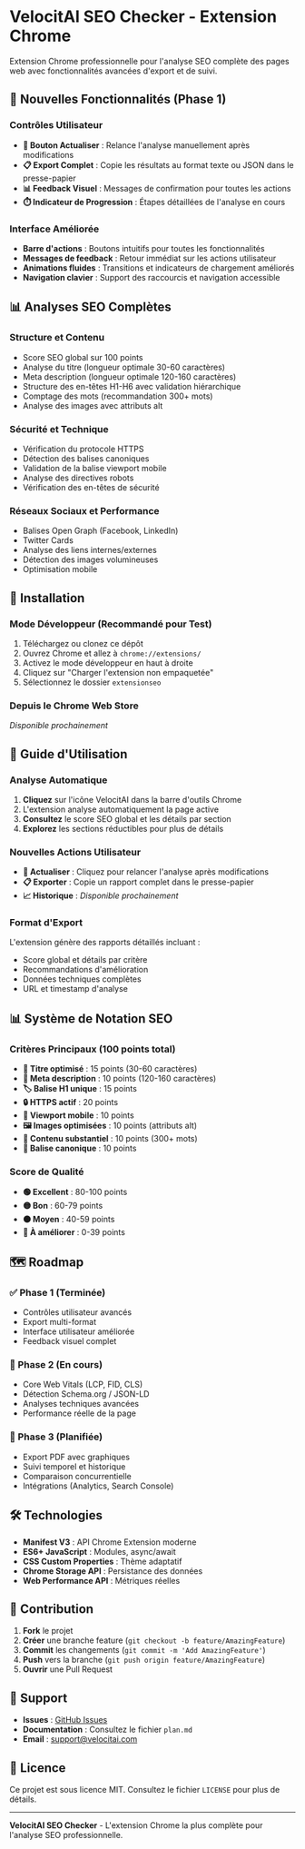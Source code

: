 # VelocitAI SEO Checker - Extension Chrome

Extension Chrome professionnelle pour l'analyse SEO complète des pages web avec fonctionnalités avancées d'export et de suivi.

## 🚀 Nouvelles Fonctionnalités (Phase 1)

### Contrôles Utilisateur
- **🔄 Bouton Actualiser** : Relance l'analyse manuellement après modifications
- **📋 Export Complet** : Copie les résultats au format texte ou JSON dans le presse-papier
- **📊 Feedback Visuel** : Messages de confirmation pour toutes les actions
- **⏱️ Indicateur de Progression** : Étapes détaillées de l'analyse en cours

### Interface Améliorée
- **Barre d'actions** : Boutons intuitifs pour toutes les fonctionnalités
- **Messages de feedback** : Retour immédiat sur les actions utilisateur
- **Animations fluides** : Transitions et indicateurs de chargement améliorés
- **Navigation clavier** : Support des raccourcis et navigation accessible

## 📊 Analyses SEO Complètes

### Structure et Contenu
- Score SEO global sur 100 points
- Analyse du titre (longueur optimale 30-60 caractères)
- Meta description (longueur optimale 120-160 caractères)
- Structure des en-têtes H1-H6 avec validation hiérarchique
- Comptage des mots (recommandation 300+ mots)
- Analyse des images avec attributs alt

### Sécurité et Technique
- Vérification du protocole HTTPS
- Détection des balises canoniques
- Validation de la balise viewport mobile
- Analyse des directives robots
- Vérification des en-têtes de sécurité

### Réseaux Sociaux et Performance
- Balises Open Graph (Facebook, LinkedIn)
- Twitter Cards
- Analyse des liens internes/externes
- Détection des images volumineuses
- Optimisation mobile

## 🔧 Installation

### Mode Développeur (Recommandé pour Test)
1. Téléchargez ou clonez ce dépôt
2. Ouvrez Chrome et allez à `chrome://extensions/`
3. Activez le mode développeur en haut à droite
4. Cliquez sur "Charger l'extension non empaquetée"
5. Sélectionnez le dossier `extensionseo`

### Depuis le Chrome Web Store
*Disponible prochainement*

## 🎯 Guide d'Utilisation

### Analyse Automatique
1. **Cliquez** sur l'icône VelocitAI dans la barre d'outils Chrome
2. L'extension analyse automatiquement la page active
3. **Consultez** le score SEO global et les détails par section
4. **Explorez** les sections réductibles pour plus de détails

### Nouvelles Actions Utilisateur
- **🔄 Actualiser** : Cliquez pour relancer l'analyse après modifications
- **📋 Exporter** : Copie un rapport complet dans le presse-papier
- **📈 Historique** : *Disponible prochainement*

### Format d'Export
L'extension génère des rapports détaillés incluant :
- Score global et détails par critère
- Recommandations d'amélioration
- Données techniques complètes
- URL et timestamp d'analyse

## 📊 Système de Notation SEO

### Critères Principaux (100 points total)
- **🎯 Titre optimisé** : 15 points (30-60 caractères)
- **📝 Meta description** : 10 points (120-160 caractères)  
- **🏷️ Balise H1 unique** : 15 points
- **🔒 HTTPS actif** : 20 points
- **📱 Viewport mobile** : 10 points
- **🖼️ Images optimisées** : 10 points (attributs alt)
- **📄 Contenu substantiel** : 10 points (300+ mots)
- **🔗 Balise canonique** : 10 points

### Score de Qualité
- **🟢 Excellent** : 80-100 points
- **🟡 Bon** : 60-79 points  
- **🟠 Moyen** : 40-59 points
- **🔴 À améliorer** : 0-39 points

## 🗺️ Roadmap

### ✅ Phase 1 (Terminée)
- Contrôles utilisateur avancés
- Export multi-format
- Interface utilisateur améliorée
- Feedback visuel complet

### 🚧 Phase 2 (En cours)
- Core Web Vitals (LCP, FID, CLS)
- Détection Schema.org / JSON-LD
- Analyses techniques avancées
- Performance réelle de la page

### 📅 Phase 3 (Planifiée)
- Export PDF avec graphiques
- Suivi temporel et historique
- Comparaison concurrentielle
- Intégrations (Analytics, Search Console)

## 🛠️ Technologies

- **Manifest V3** : API Chrome Extension moderne
- **ES6+ JavaScript** : Modules, async/await
- **CSS Custom Properties** : Thème adaptatif
- **Chrome Storage API** : Persistance des données
- **Web Performance API** : Métriques réelles

## 🤝 Contribution

1. **Fork** le projet
2. **Créer** une branche feature (`git checkout -b feature/AmazingFeature`)
3. **Commit** les changements (`git commit -m 'Add AmazingFeature'`)
4. **Push** vers la branche (`git push origin feature/AmazingFeature`)
5. **Ouvrir** une Pull Request

## 📧 Support

- **Issues** : [GitHub Issues](https://github.com/velocitai/seo-checker/issues)
- **Documentation** : Consultez le fichier `plan.md`
- **Email** : support@velocitai.com

## 📄 Licence

Ce projet est sous licence MIT. Consultez le fichier `LICENSE` pour plus de détails.

---

**VelocitAI SEO Checker** - L'extension Chrome la plus complète pour l'analyse SEO professionnelle.
